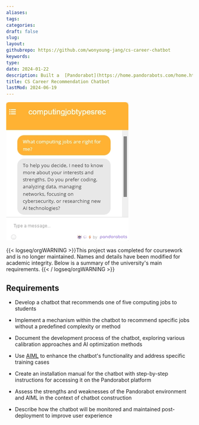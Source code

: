 ```yaml
---
aliases: 
tags:
categories:
draft: false
slug: 
layout: 
githubrepo: https://github.com/wonyoung-jang/cs-career-chatbot
keywords: 
type: 
date: 2024-01-22
description: Built a  [Pandorabot](https://home.pandorabots.com/home.html) chatbot to help students find computing jobs matching their skills, assisting a university career advisor
title: CS Career Recommendation Chatbot
lastMod: 2024-06-19
---
```

![pandorabots.webp](/assets/pandorabots.webp)

{{< logseq/orgWARNING >}}This project was completed for coursework and is no longer maintained. Names and details have been modified for academic integrity. Below is a summary of the university's main requirements.
{{< / logseq/orgWARNING >}}

## Requirements

  + Develop a chatbot that recommends one of five computing jobs to students

  + Implement a mechanism within the chatbot to recommend specific jobs without a predefined complexity or method

  + Document the development process of the chatbot, exploring various calibration approaches and AI optimization methods

  + Use [AIML](http://www.aiml.foundation/doc.html) to enhance the chatbot's functionality and address specific training cases

  + Create an installation manual for the chatbot with step-by-step instructions for accessing it on the Pandorabot platform

  + Assess the strengths and weaknesses of the Pandorabot environment and AIML in the context of chatbot construction

  + Describe how the chatbot will be monitored and maintained post-deployment to improve user experience

